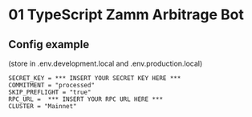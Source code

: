 # 01 TypeScript Zamm Arbitrage Bot


## Config example
(store in .env.development.local and .env.production.local)
```
SECRET_KEY = *** INSERT YOUR SECRET KEY HERE ***
COMMITMENT = "processed"
SKIP_PREFLIGHT = "true"
RPC_URL =  *** INSERT YOUR RPC URL HERE ***
CLUSTER = "Mainnet"
```

